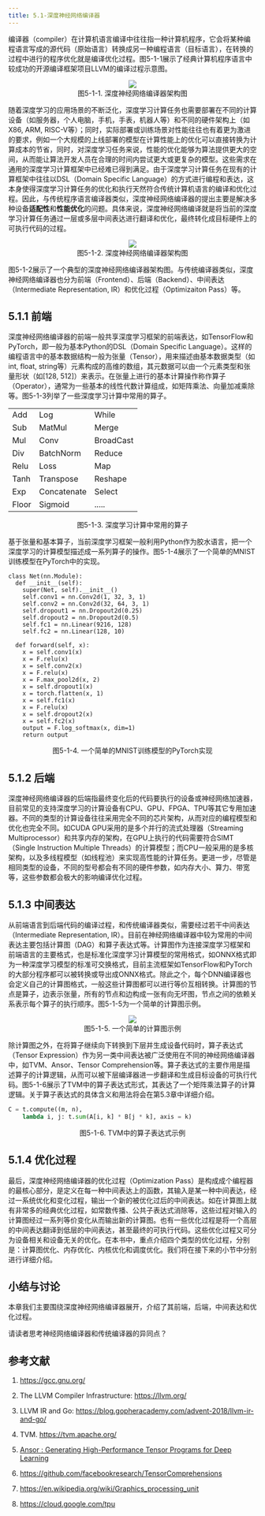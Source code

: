 ```yaml
---
title: 5.1-深度神经网络编译器
---
```


编译器（compiler）在计算机语言编译中往往指一种计算机程序，它会将某种编程语言写成的源代码（原始语言）转换成另一种编程语言（目标语言），在转换的过程中进行的程序优化就是编译优化过程。图5-1-1展示了经典计算机程序语言中较成功的开源编译框架项目LLVM的编译过程示意图。


<center> <img src="./img/5-1-1-compiler.png"  /></center>
<center>图5-1-1. 深度神经网络编译器架构图</center>

随着深度学习的应用场景的不断泛化，深度学习计算任务也需要部署在不同的计算设备（如服务器，个人电脑，手机，手表，机器人等）和不同的硬件架构上（如X86, ARM, RISC-V等）；同时，实际部署或训练场景对性能往往也有着更为激进的要求，例如一个大规模的上线部署的模型在计算性能上的优化可以直接转换为计算成本的节省，同时，对深度学习任务来说，性能的优化能够为算法提供更大的空间，从而能让算法开发人员在合理的时间内尝试更大或更复杂的模型。这些需求在通用的深度学习计算框架中已经难已得到满足。由于深度学习计算任务在现有的计算框架中往往以DSL（Domain Specific Language）的方式进行编程和表达，这本身使得深度学习计算任务的优化和执行天然符合传统计算机语言的编译和优化过程。因此，与传统程序语言编译器类似，深度神经网络编译器的提出主要是解决多种设备**适配性**和**性能优化**的问题。具体来说，深度神经网络编译就是将当前的深度学习计算任务通过一层或多层中间表达进行翻译和优化，最终转化成目标硬件上的可执行代码的过程。

<center> <img src="./img/5-1-2-overview.png"  /></center>
<center>图5-1-2. 深度神经网络编译器架构图</center>

图5-1-2展示了一个典型的深度神经网络编译器架构图。与传统编译器类似，深度神经网络编译器也分为前端（Frontend）、后端（Backend）、中间表达（Intermediate Representation, IR）和优化过程（Optimizaiton Pass）等。

## 5.1.1 前端
深度神经网络编译器的前端一般共享深度学习框架的前端表达，如TensorFlow和PyTorch，即一般为基本Python的DSL（Domain Specific Language）。这样的编程语言中的基本数据结构一般为张量（Tensor），用来描述由基本数据类型（如int, float, string等）元素构成的高维的数组，其元数据可以由一个元素类型和张量形状（如[128, 512]）来表示。在张量上进行的基本计算操作称作算子（Operator），通常为一些基本的线性代数计算组成，如矩阵乘法、向量加减乘除等。图5-1-3列举了一些深度学习计算中常用的算子。
<!-- 
<center> <img src="./img/5-1-3-op.png" width="350" height="" /></center>
<center>图5-1-3. 深度学习计算中常用的算子</center> -->

| | | |
|---|---|---|
|Add|Log|While|
|Sub|MatMul|Merge|
|Mul|Conv|BroadCast|
|Div|BatchNorm|Reduce|
|Relu|Loss|Map|
|Tanh|Transpose|Reshape|
|Exp|Concatenate|Select|
|Floor|Sigmoid|.....|
<center>图5-1-3. 深度学习计算中常用的算子</center>


基于张量和基本算子，当前深度学习框架一般利用Python作为胶水语言，把一个深度学习的计算模型描述成一系列算子的操作。图5-1-4展示了一个简单的MNIST训练模型在PyTorch中的实现。
```
class Net(nn.Module):
  def __init__(self):
    super(Net, self).__init__()
    self.conv1 = nn.Conv2d(1, 32, 3, 1)
    self.conv2 = nn.Conv2d(32, 64, 3, 1)
    self.dropout1 = nn.Dropout2d(0.25)
    self.dropout2 = nn.Dropout2d(0.5)
    self.fc1 = nn.Linear(9216, 128)
    self.fc2 = nn.Linear(128, 10)

  def forward(self, x):
    x = self.conv1(x)
    x = F.relu(x)
    x = self.conv2(x)
    x = F.relu(x)
    x = F.max_pool2d(x, 2)
    x = self.dropout1(x)
    x = torch.flatten(x, 1)
    x = self.fc1(x)
    x = F.relu(x)
    x = self.dropout2(x)
    x = self.fc2(x)
    output = F.log_softmax(x, dim=1)
    return output
```
<center>图5-1-4. 一个简单的MNIST训练模型的PyTorch实现</center>

## 5.1.2 后端
深度神经网络编译器的后端指最终变化后的代码要执行的设备或神经网络加速器，目前常见的支持深度学习的计算设备有CPU、GPU、FPGA、TPU等其它专用加速器。不同的类型的计算设备往往采用完全不同的芯片架构，从而对应的编程模型和优化也完全不同。如CUDA GPU采用的是多个并行的流式处理器（Streaming Multiprocessor）和共享内存的架构，在GPU上执行的代码需要符合SIMT（Single Instruction Multiple Threads）的计算模型；而CPU一般采用的是多核架构，以及多线程模型（如线程池）来实现高性能的计算任务。更进一步，尽管是相同类型的设备，不同的型号都会有不同的硬件参数，如内存大小、算力、带宽等，这些参数都会极大的影响编译优化过程。

## 5.1.3 中间表达
从前端语言到后端代码的编译过程，和传统编译器类似，需要经过若干中间表达（Intermediate Representation, IR）。目前在神经网络编译器中较为常用的中间表达主要包括计算图（DAG）和算子表达式等。计算图作为连接深度学习框架和前端语言的主要格式，也是标准化深度学习计算模型的常用格式，如ONNX格式即为一种深度学习模型的标准可交换格式，目前主流框架如TensorFlow和PyTorch的大部分程序都可以被转换或导出成ONNX格式。除此之个，每个DNN编译器也会定义自己的计算图格式，一般这些计算图都可以进行等价互相转换。计算图的节点是算子，边表示张量，所有的节点和边构成一张有向无坏图，节点之间的依赖关系表示每个算子的执行顺序。图5-1-5为一个简单的计算图示例。
<center> <img src="./img/5-1-5-dag.png" /></center>
<center>图5-1-5. 一个简单的计算图示例</center>

除计算图之外，在将算子继续向下转换到下层并生成设备代码时，算子表达式（Tensor Expression）作为另一类中间表达被广泛使用在不同的神经网络编译器中，如TVM、Ansor、Tensor Comprehension等。算子表达式的主要作用是描述算子的计算逻辑，从而可以被下层编译器进一步翻译和生成目标设备的可执行代码。图5-1-6展示了TVM中的算子表达式形式，其表达了一个矩阵乘法算子的计算逻辑。关于算子表达式的具体含义和用法将会在第5.3章中详细介绍。

<!-- <center> <img src="./img/5-1-6-te.png" width="400" height="" /></center>
<center>图5-1-6. TVM中的算子表达式示例</center> -->


```python
C = t.compute((m, n),
    lambda i, j: t.sum(A[i, k] * B[j * k], axis = k)
```
<center>图5-1-6. TVM中的算子表达式示例</center>

## 5.1.4 优化过程

最后，深度神经网络编译器的优化过程（Optimization Pass）是构成成个编程器的最核心部分，是定义在每一种中间表达上的函数，其输入是某一种中间表达，经过一系统优化和变化过程，输出一个新的被优化过后的中间表达。如在计算图上就有非常多的经典优化过程，如常数传播、公共子表达式消除等，这些过程对输入的计算图经过一系列等价变化从而输出新的计算图。也有一些优化过程是将一个高层的中间表达翻译到低层的中间表达，甚至最终的可执行代码。这些优化过程又可分为设备相关和设备无关的优化。在本书中，重点介绍四个类型的优化过程，分别是：计算图优化、内存优化、内核优化和调度优化。我们将在接下来的小节中分别进行详细介绍。


## 小结与讨论

本章我们主要围绕深度神经网络编译器展开，介绍了其前端，后端，中间表达和优化过程。

请读者思考神经网络编译器和传统编译器的异同点？

## 参考文献

1. https://gcc.gnu.org/

2. The LLVM Compiler Infrastructure: https://llvm.org/

3. LLVM IR and Go: https://blog.gopheracademy.com/advent-2018/llvm-ir-and-go/

4. TVM. https://tvm.apache.org/

5. [Ansor : Generating High-Performance Tensor Programs for Deep Learning](https://arxiv.org/abs/2006.06762)

6. https://github.com/facebookresearch/TensorComprehensions

7. https://en.wikipedia.org/wiki/Graphics_processing_unit

8. https://cloud.google.com/tpu